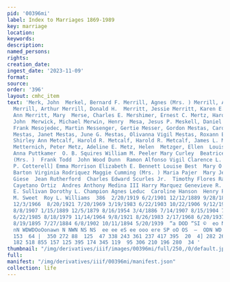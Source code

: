 ```yaml
---
pid: '00396mi'
label: Index to Marriages 1869-1989
key: marriage
location: 
keywords: 
description: 
named_persons: 
rights: 
creation_date: 
ingest_date: '2023-11-09'
format: 
source: 
order: '396'
layout: cmhc_item
text: 'Merk, John  Merkel, Bernard F. Merrill, Agnes (Mrs. ) Merrill, Anna B. (Mrs.)
  Merrill, Arthur Merrill, Donald H.  Merritt, Jessie Merritt, Karen E. Merritt, Laurie
  Ann Merritt, Mary  Merse, Charles E. Mershimer, Ernest C. Mertz, Harold E. Mertz,
  John  Merwick, Michael Merwin, Henry  Mesa, Jesus P. Meskell, Daniel W. Mesner,
  Frank Mesojedec, Martin Messenger, Gertie Messer, Gordon Mestas, Carolynn Dianne
  Mestas, Janet Mestas, June G. Mestas, Olivanna Vigil Mestas, Roxann Ellen Mestas,
  Shirley Ann Metcalf, Harold R. Metcalf, Harold R. Metcalf, James L. Metras, Peter
  Metternich, Peter Metz, Adeline E. Metz, Helen  Metzger, Ellen  Louise Davisson
  Anna Puttkamer  O. B. Squires William M. Peeler Mary Curley  Beatrice Noriega Atencio
  (Mrs. )  Frank Todd  John Wood Dunn  Ramon Alfonso Vigil Clarence L. Simmons Cora
  P. Cotterell] Emma Morrison Elizabeth E. Bennett Louise Best  Mary O''Keefe  Estella
  Barton Virginia Rodriquez Maggie Cumming (Mrs. ) Maria Pajer  Mary Jersin  Charles
  Giese  Jean Rutherford  Charles Edward Scurles Jr.  Timothy Flores Raynold G. Maez
  Cayetano Ortiz  Andres Anthony Medina III Harry Marquez Genevieve R. Sullivan Anne
  E. Sullivan Dorothy L. Champion Agnes Leduc  Caroline Hanson  Henry P. Brown  Frank
  M. Sweet  Roy L. Williams  386  2/20/1919 6/2/1901 12/12/1889 9/28/1887 4/1/1904
  12/3/1966  8/20/1921 7/20/1969 3/19/1983 6/22/1903 10/22/1906 9/12/1903 3/25/1908
  8/8/1907 1/15/1889 12/5/1879 8/16/1954 3/4/1886 7/14/1907 8/15/1904 7/10/1882 9/16/1961
  6/22/1985 8/18/1979 11/14/1964 9/8/1921 8/26/1983 2/17/1968 6/20/1937 6/6/1964 1/19/1943
  8/19/1895 7/27/1884 6/8/1902 10/11/1894 5/20/1939  “a DOD “SI ©  eo Nm  me ow ©  On
  nN WDWDOoOonawn N NWN NS NS  ee ee eS ee ooo ere SP oO OS  —  ODN WD WO Fe ©  88
  153  64 |  350 272 88  125  47 338 243 361 237 417 395  20  4] 282 269 391 281 114
  182 518 855 157 125 395 174 345 119  95 306 210 196 280  34 '
thumbnail: "/img/derivatives/iiif/images/00396mi/full/250,/0/default.jpg"
full: 
manifest: "/img/derivatives/iiif/00396mi/manifest.json"
collection: life
---
```

